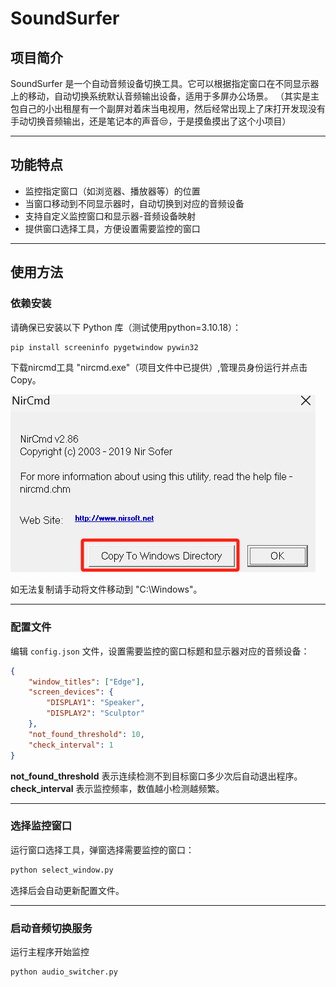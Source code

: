 # SoundSurfer

## 项目简介
SoundSurfer 是一个自动音频设备切换工具。它可以根据指定窗口在不同显示器上的移动，自动切换系统默认音频输出设备，适用于多屏办公场景。
（其实是主包自己的小出租屋有一个副屏对着床当电视用，然后经常出现上了床打开发现没有手动切换音频输出，还是笔记本的声音😒，于是摸鱼摸出了这个小项目）
****

## 功能特点
- 监控指定窗口（如浏览器、播放器等）的位置
- 当窗口移动到不同显示器时，自动切换到对应的音频设备
- 支持自定义监控窗口和显示器-音频设备映射
- 提供窗口选择工具，方便设置需要监控的窗口
****

## 使用方法

### 依赖安装
请确保已安装以下 Python 库（测试使用python=3.10.18）：
```sh
pip install screeninfo pygetwindow pywin32
```
下载nircmd工具 "nircmd.exe"（项目文件中已提供）,管理员身份运行并点击Copy。

![alt text](png/1.png)

如无法复制请手动将文件移动到 "C:\Windows"。
****

### 配置文件
编辑 `config.json` 文件，设置需要监控的窗口标题和显示器对应的音频设备：
```json
{
    "window_titles": ["Edge"],
    "screen_devices": {
        "DISPLAY1": "Speaker",
        "DISPLAY2": "Sculptor"
    },
    "not_found_threshold": 10,
    "check_interval": 1
}
```
**not_found_threshold** 表示连续检测不到目标窗口多少次后自动退出程序。
**check_interval** 表示监控频率，数值越小检测越频繁。
****

### 选择监控窗口
运行窗口选择工具，弹窗选择需要监控的窗口：
```sh
python select_window.py
```
选择后会自动更新配置文件。
****

### 启动音频切换服务
运行主程序开始监控
```sh
python audio_switcher.py
```